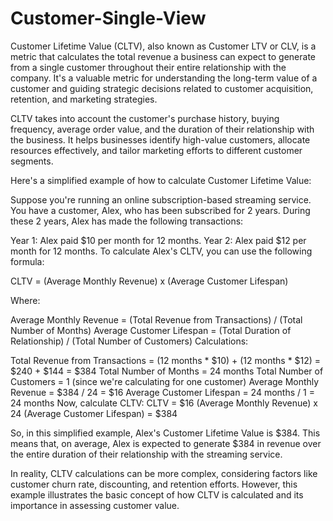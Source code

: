 # Customer-Single-View

Customer Lifetime Value (CLTV), also known as Customer LTV or CLV, is a metric that calculates the total revenue a business can expect to generate from a single customer throughout their entire relationship with the company. It's a valuable metric for understanding the long-term value of a customer and guiding strategic decisions related to customer acquisition, retention, and marketing strategies.

CLTV takes into account the customer's purchase history, buying frequency, average order value, and the duration of their relationship with the business. It helps businesses identify high-value customers, allocate resources effectively, and tailor marketing efforts to different customer segments.

Here's a simplified example of how to calculate Customer Lifetime Value:

Suppose you're running an online subscription-based streaming service. You have a customer, Alex, who has been subscribed for 2 years. During these 2 years, Alex has made the following transactions:

Year 1: Alex paid $10 per month for 12 months.
Year 2: Alex paid $12 per month for 12 months.
To calculate Alex's CLTV, you can use the following formula:

CLTV = (Average Monthly Revenue) x (Average Customer Lifespan)

Where:

Average Monthly Revenue = (Total Revenue from Transactions) / (Total Number of Months)
Average Customer Lifespan = (Total Duration of Relationship) / (Total Number of Customers)
Calculations:

Total Revenue from Transactions = (12 months * $10) + (12 months * $12) = $240 + $144 = $384
Total Number of Months = 24 months
Total Number of Customers = 1 (since we're calculating for one customer)
Average Monthly Revenue = $384 / 24 = $16
Average Customer Lifespan = 24 months / 1 = 24 months
Now, calculate CLTV:
CLTV = $16 (Average Monthly Revenue) x 24 (Average Customer Lifespan) = $384

So, in this simplified example, Alex's Customer Lifetime Value is $384. This means that, on average, Alex is expected to generate $384 in revenue over the entire duration of their relationship with the streaming service.

In reality, CLTV calculations can be more complex, considering factors like customer churn rate, discounting, and retention efforts. However, this example illustrates the basic concept of how CLTV is calculated and its importance in assessing customer value.
